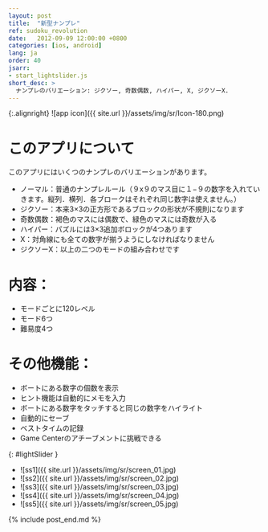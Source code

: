 ```yaml
---
layout: post
title:  "新型ナンプレ"
ref: sudoku_revolution
date:   2012-09-09 12:00:00 +0800
categories: [ios, android]
lang: ja
order: 40
jsarr:
- start_lightslider.js
short_desc: >
  ナンプレのバリエーション: ジクソー, 奇数偶数, ハイパー, X, ジクソーX.
---
```


{:.alignright}
![app icon]({{ site.url }}/assets/img/sr/Icon-180.png)

# このアプリについて
このアプリにはいくつのナンプレのバリエーションがあります。

- ノーマル：普通のナンプレルール（９x９のマス目に１−９の数字を入れていきます。縦列．横列．各ブロークはそれぞれ同じ数字は使えません。）
- ジクソー：本来3×3の正方形であるブロックの形状が不規則になります
- 奇数偶数：褐色のマスには偶数で、緑色のマスには奇数が入る
- ハイパー：パズルには3×3追加ボロックが4つあります
- X：対角線にも全ての数字が揃うようにしなければなりません
- ジクソーX：以上の二つのモードの組み合わせです

# 内容：
- モードごとに120レベル
- モード6つ
- 難易度4つ

# その他機能：
- ボートにある数字の個数を表示
- ヒント機能は自動的にメモを入力
- ボートにある数字をタッチすると同じの数字をハイライト
- 自動的にセーブ
- ベストタイムの記録
- Game Centerのアチーブメントに挑戦できる


{: #lightSlider }
*   ![ss1]({{ site.url }}/assets/img/sr/screen_01.jpg)
*   ![ss2]({{ site.url }}/assets/img/sr/screen_02.jpg)
*   ![ss3]({{ site.url }}/assets/img/sr/screen_03.jpg)
*   ![ss4]({{ site.url }}/assets/img/sr/screen_04.jpg)
*   ![ss5]({{ site.url }}/assets/img/sr/screen_05.jpg)

{% include post_end.md %}

